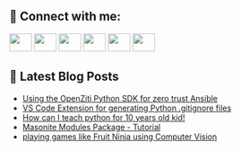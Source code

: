 ## 🔎 Connect with me:
[<img height="32" width="40" src="https://cdn.jsdelivr.net/npm/simple-icons@v5/icons/telegram.svg" />](https://t.me/bullbesh)
[<img height="32" width="40" src="https://cdn.jsdelivr.net/npm/simple-icons@v5/icons/vk.svg" />](https://vk.com/bullbesh)
[<img height="32" width="40" src="https://cdn.jsdelivr.net/npm/simple-icons@v5/icons/twitter.svg" />](https://twitter.com/bullbesh1)
[<img height="32" width="40" src="https://cdn.jsdelivr.net/npm/simple-icons@v5/icons/instagram.svg" />](https://www.instagram.com/bullbesh)
[<img height="32" width="40" src="https://cdn.jsdelivr.net/npm/simple-icons@v5/icons/reddit.svg" />](https://www.reddit.com/user/bullbesh)
[<img height="32" width="40" src="https://cdn.jsdelivr.net/npm/simple-icons@v5/icons/youtube.svg" />](https://www.youtube.com/channel/UCtfjRs6uzgq5mfm8S06WTcg)

## 📕 Latest Blog Posts
<!-- BLOG-POST-LIST:START -->
- [Using the OpenZiti Python SDK for zero trust Ansible](https://www.reddit.com/r/Python/comments/vmw9dh/using_the_openziti_python_sdk_for_zero_trust/)
- [VS Code Extension for generating Python .gitignore files](https://www.reddit.com/r/Python/comments/vmuj5a/vs_code_extension_for_generating_python_gitignore/)
- [How can I teach python for 10 years old kid!](https://www.reddit.com/r/Python/comments/vmtclz/how_can_i_teach_python_for_10_years_old_kid/)
- [Masonite Modules Package - Tutorial](https://www.reddit.com/r/Python/comments/vmt7kl/masonite_modules_package_tutorial/)
- [playing games like Fruit Ninja using Computer Vision](https://www.reddit.com/r/Python/comments/vmsglx/playing_games_like_fruit_ninja_using_computer/)
<!-- BLOG-POST-LIST:END -->
